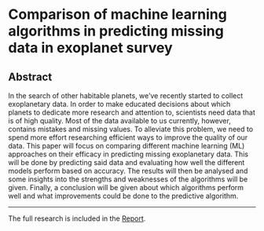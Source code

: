 # Comparison of machine learning algorithms in predicting missing data in exoplanet survey
## Abstract
In the search of other habitable planets, we’ve recently started to collect exoplanetary data. In order to make educated decisions about which planets to dedicate more research and attention to, scientists need data that is of high quality. Most of the data available to us currently, however, contains mistakes and missing values. To alleviate this problem, we need to spend more effort researching efficient ways to improve the quality of our data. This paper will focus on comparing different machine learning (ML) approaches on their efficacy in predicting missing exoplanetary data. This will be done by predicting said data and evaluating how well the different models perform based on accuracy. The results will then be analysed and some insights into the strengths and weaknesses of the algorithms will be given. Finally, a conclusion will be given about which algorithms perform well and what improvements could be done to the predictive algorithm.
___
The full research is included in the [Report](https://github.com/DichoMire/Exoplanets/blob/master/Report.pdf).


